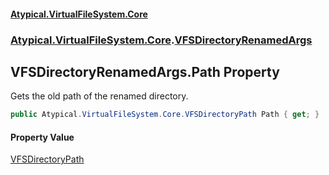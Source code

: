 #### [Atypical.VirtualFileSystem.Core](VirtualFileSystem.md 'VirtualFileSystem')
### [Atypical.VirtualFileSystem.Core](VirtualFileSystem.md#Atypical.VirtualFileSystem.Core 'Atypical.VirtualFileSystem.Core').[VFSDirectoryRenamedArgs](VFSDirectoryRenamedArgs.md 'Atypical.VirtualFileSystem.Core.VFSDirectoryRenamedArgs')

## VFSDirectoryRenamedArgs.Path Property

Gets the old path of the renamed directory.

```csharp
public Atypical.VirtualFileSystem.Core.VFSDirectoryPath Path { get; }
```

#### Property Value
[VFSDirectoryPath](VFSDirectoryPath.md 'Atypical.VirtualFileSystem.Core.VFSDirectoryPath')